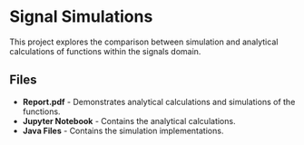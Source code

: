# Signal Simulations

This project explores the comparison between simulation and analytical calculations of functions within the signals domain.

## Files

- **Report.pdf** - Demonstrates analytical calculations and simulations of the functions.
- **Jupyter Notebook** - Contains the analytical calculations.
- **Java Files** - Contains the simulation implementations.
